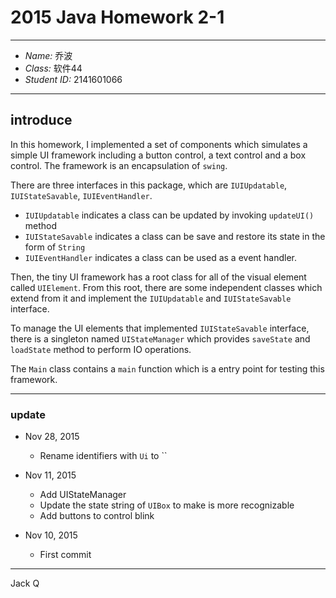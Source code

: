 ﻿# 2015 Java Homework 2-1 #

***

* *Name:* 乔波
* *Class:* 软件44
* *Student ID:* 2141601066

***

## introduce ##

In this homework, I implemented a set of components 
which simulates a simple UI framework including a 
button control, a text control and a box control.
The framework is an encapsulation of `swing`.

There are three interfaces in this package, which are 
`IUIUpdatable`, `IUIStateSavable`, `IUIEventHandler`.

  * `IUIUpdatable` indicates a class can be updated
     by invoking `updateUI()` method
  * `IUIStateSavable` indicates a class can be save and 
     restore its state in the form of `String`
  * `IUIEventHandler` indicates a class can be used as 
     a event handler. 

Then, the tiny UI framework has a root class for all of 
the visual element called `UIElement`. From this root, 
there are some independent classes which extend from 
it and implement the `IUIUpdatable` and `IUIStateSavable`
interface.

To manage the UI elements that implemented `IUIStateSavable`
interface, there is a singleton named `UIStateManager` which provides
`saveState` and `loadState` method to perform IO operations.

The `Main` class contains a `main` function which is a
 entry point for testing this framework.

***

### update ###
* Nov 28, 2015
  * Rename identifiers with `Ui` to ``

* Nov 11, 2015
  * Add UIStateManager
  * Update the state string of `UIBox` to make is more recognizable
  * Add buttons to control blink
  
* Nov 10, 2015
  * First commit

***

Jack Q
